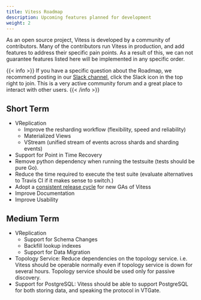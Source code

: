 ```yaml
---
title: Vitess Roadmap
description: Upcoming features planned for development
weight: 2
---
```


As an open source project, Vitess is developed by a community of contributors. Many of the contributors run Vitess in production, and add features to address their specific pain points. As a result of this, we can not guarantee features listed here will be implemented in any specific order.

{{< info >}}
If you have a specific question about the Roadmap, we recommend posting in our [Slack channel](https://vitess.slack.com), click the Slack icon in the top right to join. This is a very active community forum and a great place to interact with other users.
{{< /info >}}

## Short Term

- VReplication
  - Improve the resharding workflow (flexibility, speed and reliability)
  - Materialized Views
  - VStream (unified stream of events across shards and sharding events)
- Support for Point in Time Recovery
- Remove python dependency when running the testsuite (tests should be pure Go).
- Reduce the time required to execute the test suite (evaluate alternatives to Travis CI if it makes sense to switch.)
- Adopt a [consistent release cycle](https://github.com/vitessio/enhancements/blob/master/veps/vep-1.md) for new GAs of Vitess
- Improve Documentation
- Improve Usability

## Medium Term

- VReplication
  - Support for Schema Changes
  - Backfill lookup indexes
  - Support for Data Migration
- Topology Service: Reduce dependencies on the topology service. i.e. Vitess should be operable normally even if topology service is down for several hours. Topology service should be used only for passive discovery.
- Support for PostgreSQL: Vitess should be able to support PostgreSQL for both storing data, and speaking the protocol in VTGate.
